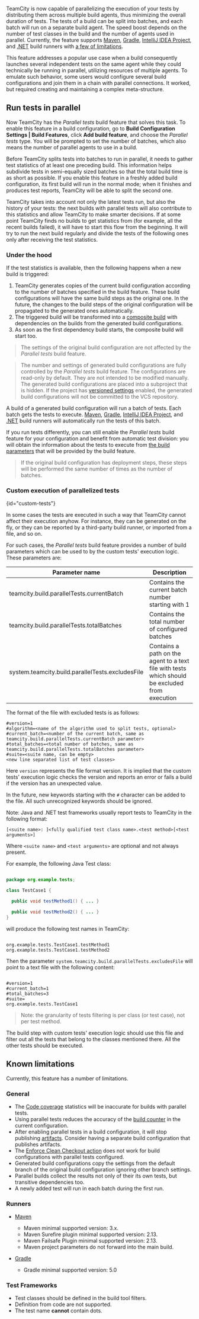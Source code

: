 [//]: # (title: Parallel Tests)
[//]: # (auxiliary-id: Parallel Tests)

TeamCity is now capable of parallelizing the execution of your tests by distributing them across multiple build agents, thus minimizing the overall duration of tests. The tests of a build can be split into batches, and each batch will run on a separate build agent. The speed boost depends on the number of test classes in the build and the number of agents used in parallel.
Currently, the feature supports [Maven](maven.md), [Gradle](gradle.md), [IntelliJ IDEA Project](intellij-idea-project.md), and [.NET](net.md) build runners with [a few of limitations](#Known+limitations). 

This feature addresses a popular use case when a build consequently launches several independent tests on the same agent while they could technically be running in parallel, utilizing resources of multiple agents. 
To emulate such behavior, some users would configure several build configurations and join them in a chain with parallel connections. It worked, but required creating and maintaining a complex meta-structure.

## Run tests in parallel

Now TeamCity has the _Parallel tests_ build feature that solves this task.
To enable this feature in a build configuration, go to **Build Configuration Settings | Build Features**, click **Add build feature**, and choose the _Parallel tests_ type. You will be prompted to set the number of batches, which also means the number of parallel agents to use in a build.

Before TeamCity splits tests into batches to run in parallel, it needs to gather test statistics of at least one preceding build. This information helps subdivide tests in semi-equally sized batches so that the total build time is as short as possible.
If you enable this feature in a freshly added build configuration, its first build will run in the normal mode; when it finishes and produces test reports, TeamCity will be able to split the second one.

TeamCity takes into account not only the latest tests run, but also the history of your tests: the next builds with parallel tests will also contribute to this statistics and allow TeamCity to make smarter decisions. 
If at some point TeamCity finds no builds to get statistics from (for example, all the recent builds failed), it will have to start this flow from the beginning. 
It will try to run the next build regularly and divide the tests of the following ones only after receiving the test statistics.

### Under the hood

If the test statistics is available, then the following happens when a new build is triggered:

1. TeamCity generates copies of the current build configuration according to the number of batches specified in the build feature. 
These build configurations will have the same build steps as the original one.
In the future, the changes to the build steps of the original configuration will be propagated to the generated ones automatically.
2. The triggered build will be transformed into a [composite build](composite-build-configuration.md) with dependencies on the builds from the generated build configurations.
3. As soon as the first dependency build starts, the composite build will start too.

>The settings of the original build configuration are not affected by the _Parallel tests_ build feature. 

>The number and settings of generated build configurations are fully controlled by the _Parallel tests_ build feature. The configurations are read-only by default.
They are not intended to be modified manually. 
The generated build configurations are placed into a subproject that is hidden.
If the project has [versioned settings](storing-project-settings-in-version-control.md) enabled, the generated build configurations will not be committed to the VCS repository.

A build of a generated build configuration will run a batch of tests. Each batch gets the tests to execute. 
[Maven](maven.md), [Gradle](gradle.md), [IntelliJ IDEA Project](intellij-idea-project.md), 
and [.NET](net.md) build runners will automatically run the tests of this batch.

If you run tests differently, you can still enable the _Parallel tests_ build feature for your configuration 
and benefit from automatic test division: you will obtain the information about the tests to execute from [the build parameters](#custom-tests) that will be provided by the build feature.

>If the original build configuration has deployment steps, these steps will be performed the same number of times as the number of batches.

### Custom execution of parallelized tests
{id="custom-tests"}

In some cases the tests are executed in such a way that TeamCity cannot affect their execution anyhow. For instance, they can be generated on the fly, or they can be reported by a third-party build runner, or imported from a file, and so on.

For such cases, the _Parallel tests_ build feature provides a number of build parameters which can be used to by the custom tests' execution logic.
These parameters are:

| Parameter name                                   | Description                                                                                    |
|--------------------------------------------------|------------------------------------------------------------------------------------------------|
| teamcity.build.parallelTests.currentBatch        | Contains the current batch number starting with 1                                              |
| teamcity.build.parallelTests.totalBatches        | Contains the total number of configured batches                                                |
| system.teamcity.build.parallelTests.excludesFile | Contains a path on the agent to a text file with tests which should be excluded from execution |

The format of the file with excluded tests is as follows:
```
#version=1
#algorithm=<name of the algorithm used to split tests, optional>
#current_batch=<number of the current batch, same as teamcity.build.parallelTests.currentBatch parameter>
#total_batches=<total number of batches, same as teamcity.build.parallelTests.totalBatches parameter>
#suite=<suite name, can be empty>
<new line separated list of test classes>
```

Here `version` represents the file format version. It is implied that the custom tests' execution logic checks the version and reports an error or fails a build if the version has an unexpected value. 

In the future, new keywords starting with the `#` character can be added to the file. All such unrecognized keywords should be ignored.    


Note: Java and .NET test frameworks usually report tests to TeamCity in the following format:

`[<suite name>: ]<fully qualified test class name>.<test method>[<test arguments>]`

Where `<suite name>` and `<test arguments>` are optional and not always present.

For example, the following Java Test class:

```java

package org.example.tests;

class TestCase1 {

  public void testMethod1() { ... }

  public void testMethod2() { ... }
}

```

will produce the following test names in TeamCity:

```Shell

org.example.tests.TestCase1.testMethod1
org.example.tests.TestCase1.testMethod2

```

Then the parameter `system.teamcity.build.parallelTests.excludesFile` will point to a text file with the following content:

```Shell

#version=1
#current_batch=1
#total_batches=3
#suite=
org.example.tests.TestCase1

```

> Note: the granularity of tests filtering is per class (or test case), not per test method.

The build step with custom tests' execution logic should use this file and filter out all the tests that belong to the classes mentioned there. All the other tests should be executed.


## Known limitations

Currently, this feature has a number of limitations.

### General

* The [Code coverage](code-quality-tools.md#code-coverage-tools) statistics will be inaccurate for builds with parallel tests.
* Using parallel tests reduces the accuracy of the [build counter](configuring-general-settings.md#General+Build+Configuration+Settings) in the current configuration.
* After enabling parallel tests in a build configuration, it will stop publishing [artifacts](build-artifact.md). Consider having a separate build configuration that publishes artifacts.
* The [Enforce Clean Checkout action](clean-checkout.md#Enforcing+Clean+Checkout) does not work for build configurations with parallel tests configured.
* Generated build configurations copy the settings from the default branch of the original build configuration ignoring other branch settings.
* Parallel builds collect the results not only of their its own tests, but transitive dependencies too.
* A newly added test will run in each batch during the first run.

### Runners

* [Maven](maven.md)
  * Maven minimal supported version: 3.x.
  * Maven Surefire plugin minimal supported version: 2.13.
  * Maven Failsafe Plugin minimal supported version: 2.13.
  * Maven project parameters do not forward into the main build.
  
* [Gradle](gradle.md)
  * Gradle minimal supported version: 5.0

### Test Frameworks

* Test classes should be defined in the build tool filters.
* Definition from code are not supported.
* The test name **cannot** contain dots. 
